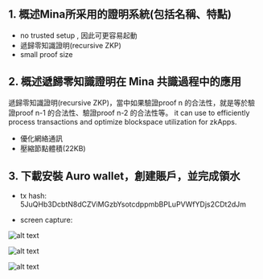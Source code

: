 ## 1. 概述Mina所采用的證明系統(包括名稱、特點)
* no trusted setup , 因此可更容易起動
* 遞歸零知識證明(recursive ZKP)
* small proof size

## 2. 概述遞歸零知識證明在 Mina 共識過程中的應用
遞歸零知識證明(recursive ZKP)，當中如果驗證proof n 的合法性，就是等於驗證proof n-1 的合法性、驗證proof n-2 的合法性等。
it can use to efficiently process transactions and optimize blockspace utilization for zkApps.
* 優化網絡通訊
* 壓縮節點體積(22KB)

## 3. 下載安裝 Auro wallet，創建賬戶，並完成領水
* tx hash:
5JuQHb3DcbtN8dCZViMGzbYsotcdppmbBPLuPVWfYDjs2CDt2dJm

* screen capture:

![alt text](https://github.com/MartinYeung5/mina-zkapp-bootcamp/blob/main/learn/MartinYeung5/images/20241117_1.png?raw=true)

![alt text](https://github.com/MartinYeung5/mina-zkapp-bootcamp/blob/main/learn/MartinYeung5/images/20241117_2.png?raw=true)

![alt text](https://github.com/MartinYeung5/mina-zkapp-bootcamp/blob/main/learn/MartinYeung5/images/20241117_3.png?raw=true)